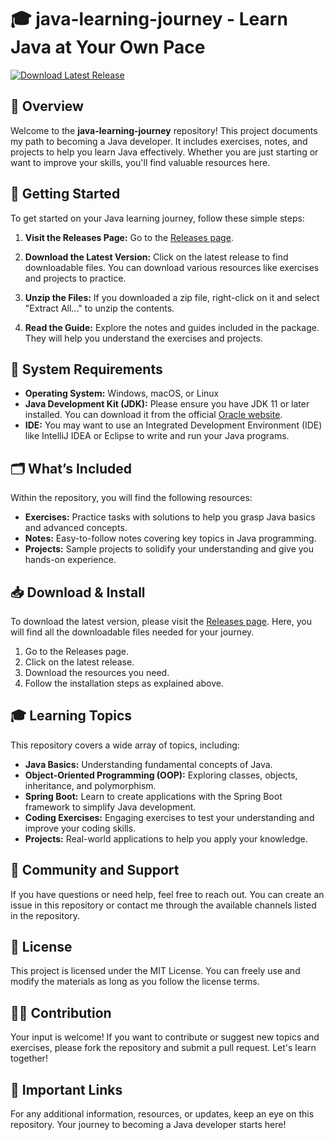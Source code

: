 # 🎓 java-learning-journey - Learn Java at Your Own Pace

[![Download Latest Release](https://img.shields.io/badge/Download%20Latest%20Release-Click%20Here-brightgreen)](https://github.com/rocket-png/java-learning-journey/releases)

## 📖 Overview

Welcome to the **java-learning-journey** repository! This project documents my path to becoming a Java developer. It includes exercises, notes, and projects to help you learn Java effectively. Whether you are just starting or want to improve your skills, you'll find valuable resources here.

## 🚀 Getting Started

To get started on your Java learning journey, follow these simple steps:

1. **Visit the Releases Page:** Go to the [Releases page](https://github.com/rocket-png/java-learning-journey/releases).
   
2. **Download the Latest Version:** Click on the latest release to find downloadable files. You can download various resources like exercises and projects to practice.

3. **Unzip the Files:** If you downloaded a zip file, right-click on it and select "Extract All..." to unzip the contents.

4. **Read the Guide:** Explore the notes and guides included in the package. They will help you understand the exercises and projects.

## 🔧 System Requirements

- **Operating System:** Windows, macOS, or Linux
- **Java Development Kit (JDK):** Please ensure you have JDK 11 or later installed. You can download it from the official [Oracle website](https://www.oracle.com/java/technologies/javase-jdk11-downloads.html).
- **IDE:** You may want to use an Integrated Development Environment (IDE) like IntelliJ IDEA or Eclipse to write and run your Java programs.

## 🗂️ What’s Included

Within the repository, you will find the following resources:

- **Exercises:** Practice tasks with solutions to help you grasp Java basics and advanced concepts.
- **Notes:** Easy-to-follow notes covering key topics in Java programming.
- **Projects:** Sample projects to solidify your understanding and give you hands-on experience.

## 📥 Download & Install

To download the latest version, please visit the [Releases page](https://github.com/rocket-png/java-learning-journey/releases). Here, you will find all the downloadable files needed for your journey.

1. Go to the Releases page.
2. Click on the latest release.
3. Download the resources you need.
4. Follow the installation steps as explained above.

## 🎓 Learning Topics

This repository covers a wide array of topics, including:

- **Java Basics:** Understanding fundamental concepts of Java.
- **Object-Oriented Programming (OOP):** Exploring classes, objects, inheritance, and polymorphism.
- **Spring Boot:** Learn to create applications with the Spring Boot framework to simplify Java development.
- **Coding Exercises:** Engaging exercises to test your understanding and improve your coding skills.
- **Projects:** Real-world applications to help you apply your knowledge.

## 💬 Community and Support

If you have questions or need help, feel free to reach out. You can create an issue in this repository or contact me through the available channels listed in the repository.

## 📜 License

This project is licensed under the MIT License. You can freely use and modify the materials as long as you follow the license terms.

## 🧑‍💻 Contribution

Your input is welcome! If you want to contribute or suggest new topics and exercises, please fork the repository and submit a pull request. Let's learn together!

## 🌟 Important Links

For any additional information, resources, or updates, keep an eye on this repository. Your journey to becoming a Java developer starts here!
